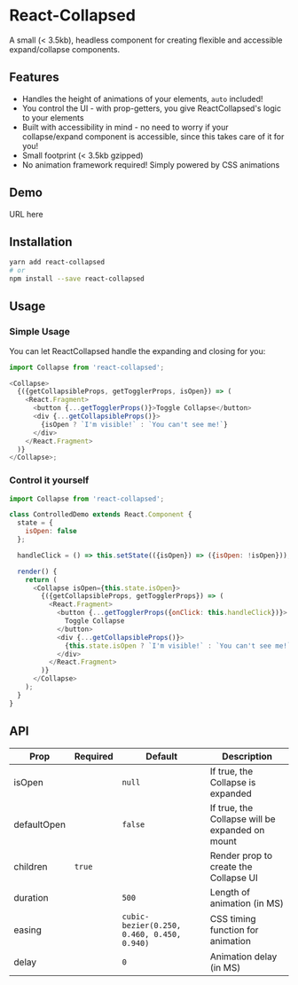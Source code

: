 # React-Collapsed

A small (< 3.5kb), headless component for creating flexible and accessible expand/collapse components.

## Features

- Handles the height of animations of your elements, `auto` included!
- You control the UI - with prop-getters, you give ReactCollapsed's logic to your elements
- Built with accessibility in mind - no need to worry if your collapse/expand component is accessible, since this takes care of it for you!
- Small footprint (< 3.5kb gzipped)
- No animation framework required! Simply powered by CSS animations

## Demo

URL here

## Installation

```bash
yarn add react-collapsed
# or
npm install --save react-collapsed
```

## Usage

### Simple Usage

You can let ReactCollapsed handle the expanding and closing for you:

```js
import Collapse from 'react-collapsed';

<Collapse>
  {({getCollapsibleProps, getTogglerProps, isOpen}) => (
    <React.Fragment>
      <button {...getTogglerProps()}>Toggle Collapse</button>
      <div {...getCollapsibleProps()}>
        {isOpen ? `I'm visible!` : `You can't see me!`}
      </div>
    </React.Fragment>
  )}
</Collapse>;
```

### Control it yourself

```js
import Collapse from 'react-collapsed';

class ControlledDemo extends React.Component {
  state = {
    isOpen: false
  };

  handleClick = () => this.setState(({isOpen}) => ({isOpen: !isOpen}));

  render() {
    return (
      <Collapse isOpen={this.state.isOpen}>
        {({getCollapsibleProps, getTogglerProps}) => (
          <React.Fragment>
            <button {...getTogglerProps({onClick: this.handleClick})}>
              Toggle Collapse
            </button>
            <div {...getCollapsibleProps()}>
              {this.state.isOpen ? `I'm visible!` : `You can't see me!`}
            </div>
          </React.Fragment>
        )}
      </Collapse>
    );
  }
}
```

## API

| Prop        | Required | Default                                    | Description                                     |
| ----------- | -------- | ------------------------------------------ | ----------------------------------------------- |
| isOpen      |          | `null`                                     | If true, the Collapse is expanded               |
| defaultOpen |          | `false`                                    | If true, the Collapse will be expanded on mount |
| children    | `true`   |                                            | Render prop to create the Collapse UI           |
| duration    |          | `500`                                      | Length of animation (in MS)                     |
| easing      |          | `cubic-bezier(0.250, 0.460, 0.450, 0.940)` | CSS timing function for animation               |
| delay       |          | `0`                                        | Animation delay (in MS)                         |
